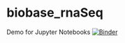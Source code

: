 # biobase_rnaSeq
Demo for Jupyter Notebooks
 [![Binder](http://mybinder.org/badge.svg)](http://mybinder.org/repo/lkalesinskas/biobase_rnaSeq) 

